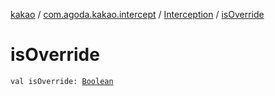 [kakao](../../index.md) / [com.agoda.kakao.intercept](../index.md) / [Interception](index.md) / [isOverride](./is-override.md)

# isOverride

`val isOverride: `[`Boolean`](https://kotlinlang.org/api/latest/jvm/stdlib/kotlin/-boolean/index.html)